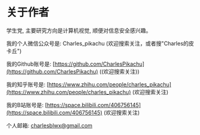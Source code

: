 # 关于作者

学生党, 主要研究方向是计算机视觉, 顺便对信息安全感兴趣。

我的个人微信公众号是: Charles_pikachu (欢迎搜索关注，或者搜"Charles的皮卡丘")  

我的Github账号是: [https://github.com/CharlesPikachu](https://github.com/CharlesPikachu) ((欢迎搜索关注))

我的知乎账号是: [https://www.zhihu.com/people/charles_pikachu](https://www.zhihu.com/people/charles_pikachu) (欢迎搜索关注)

我的B站账号是: [https://space.bilibili.com/406756145](https://space.bilibili.com/406756145) (欢迎搜索关注)

个人邮箱: charlesblwx@gmail.com